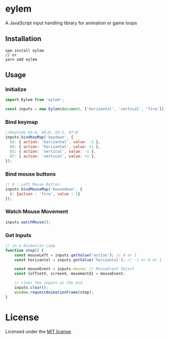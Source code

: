 # eylem
A JavaScript input handling library for animation or game loops

## Installation
```
npm install eylem
// or
yarn add eylem
```

## Usage ##

### Initialize
```javascript
import Eylem from 'eylem';

const inputs = new Eylem(document, ['horizantal', 'vertical', 'fire']);
```

### Bind keymap
```javascript
//KeyCode 65:A, 68:D, 83:S, 87:W
inputs.bindKeyMap('keydown', {
  65: { action: 'horizantal', value: -1 },
  68: { action: 'horizantal', value: +1 },
  83: { action: 'vertical', value: -1 },
  87: { action: 'vertical', value: +1 },
});
```

### Bind mouse buttons
```javascript
// 0 : Left Mouse Button
inputs.bindMouseMap('mousedown', {
  0: {action : 'fire', value : 1}
});
```

### Watch Mouse Movement
```javascript
inputs.watchMouse();
```

### Get Inputs
```javascript
// in a Animation Loop   
function step() {
    const mouseLeft = inputs.getValue('action'); // 0 or 1
    const horizantal = inputs.getValue('horizantal'); // -1 or 0 or 1

    const mouseEvent = inputs.mouse; // MouseEvent Object
    const {offsetX, screenX, movementX} = mouseEvent;

    // clear the inputs at the end
    inputs.clear();
    window.requestAnimationFrame(step);
}
```


# License
Licensed under the [MIT license](LICENSE).
